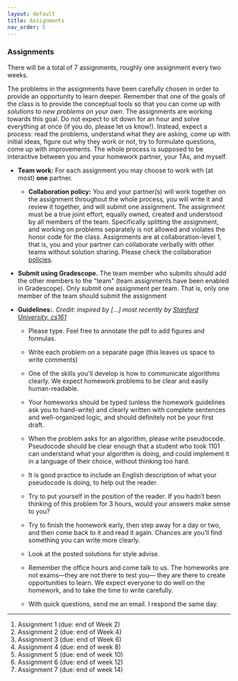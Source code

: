 ```yaml
---
layout: default 
title: Assignments 
nav_order: 5
---
```



### Assignments 


There will be a total of 7 assignments, roughly one assignment every two weeks.  

The problems in the assignments have been carefully chosen in order to provide an opportunity to learn deeper.  Remember that one of the goals of the class is to provide the conceptual tools so that you can come up with _solutions to new problems on your own_. The assignments are working towards this goal.  Do not expect to sit down for an hour and solve everything at once (if you do, please let us know!). Instead, expect a process: read the problems, understand what they are asking, come up with initial ideas, figure out why they work or not, try to formulate questions, come up with improvements. The whole process is supposed to be interactive between you and your homework partner, your TAs, and myself. 

* __Team work:__ For each assignment you may choose to work with (at most) __one__ partner. 

  * __Collaboration policy:__ You and your partner(s) will work together on the assignment throughout the whole process, you will write it and review it together, and will submit one assignment. The assignment must be a true joint effort, equally owned, created and understood by all members of the team. Specifically splitting the assignment, and working on problems separately is not allowed and violates the honor code for the class. Assignments are at collaboration-level 1, that is, you and your partner can collaborate verbally with other teams without solution sharing.  Please check the collaboration [policies](policies.md).

* __Submit using Gradescope.__ The team member who submits should add the other members to the "team" (team assignments have been enabled in Gradescope). Only submit one assignment per team. That is, only one member of the team should submit the assignment

* __Guidelines:__. _Credit:  inspired by [...]  most recently by [Stanford University, cs161](http://www-leland.stanford.edu/class/cs161/homework.html)_

  * Please type. Feel free to annotate the pdf to add figures and formulas. 

  * Write each problem on a separate page (this leaves us space to write comments)
 
  * One of the skills you'll develop is how to communicate algorithms clearly. We expect  homework problems to be clear and easily human-readable.  

  * Your homeworks should  be typed (unless the homework guidelines ask you to hand-write) and clearly written with complete sentences and well-organized logic, and should definitely not be your first draft.

  * When the problem asks for an algorithm,  please write pseudocode.  Pseudocode should be clear enough that a student who took 1101 can understand what your algorithm is doing, and could implement it in a language of their choice, without thinking too hard. 

  * It is good practice to include an English description of what your pseudocode is doing, to help out the reader. 

  * Try to put yourself in the position of the reader. If you hadn’t been thinking of this problem for 3 hours, would your answers make sense to you? 

  * Try to finish the homework early, then step away for a day or two, and then come back to it and read it again. Chances are you’ll find something you can write more clearly. 

  * Look at the posted solutions for style advise. 

  * Remember the office hours and come talk to us. The homeworks are not exams—they are not there to test you— they are there to create opportunities to learn. We expect everyone to do well on the homework, and to take the time to write carefully. 

  * With quick questions, send me an email.  I respond the same day. 


***


1. Assignment 1 (due: end of Week 2) 
2. Assignment 2 (due: end of Week 4) 
3. Assignment 3 (due: end of Week 6) 
4. Assignment 4 (due: end of week 8) 
5. Assignment 5 (due: end of week 10) 
6. Assignment 6 (due: end of week 12) 
7. Assignment 7 (due: end of week 14) 



